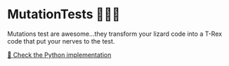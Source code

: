 # MutationTests 🦎🧬🦖

Mutations test are awesome...they transform your lizard code into a T-Rex code that put your nerves to the test.

[🐍 Check the Python implementation](./python_mutation_tests/README.md)